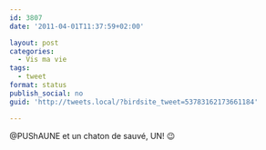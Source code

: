 ```yaml
---
id: 3807
date: '2011-04-01T11:37:59+02:00'

layout: post
categories:
  - Vis ma vie
tags:
  - tweet
format: status
publish_social: no
guid: 'http://tweets.local/?birdsite_tweet=53783162173661184'

---
```


@PUShAUNE et un chaton de sauvé, UN! 😉